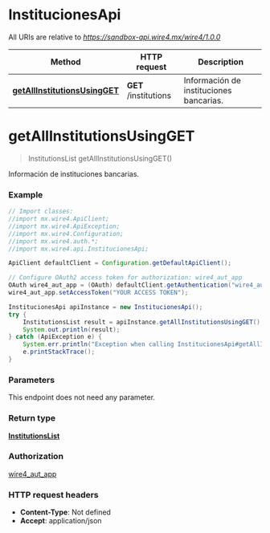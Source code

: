 # InstitucionesApi

All URIs are relative to *https://sandbox-api.wire4.mx/wire4/1.0.0*

Method | HTTP request | Description
------------- | ------------- | -------------
[**getAllInstitutionsUsingGET**](InstitucionesApi.md#getAllInstitutionsUsingGET) | **GET** /institutions | Información de instituciones bancarias.

<a name="getAllInstitutionsUsingGET"></a>
# **getAllInstitutionsUsingGET**
> InstitutionsList getAllInstitutionsUsingGET()

Información de instituciones bancarias.

### Example
```java
// Import classes:
//import mx.wire4.ApiClient;
//import mx.wire4.ApiException;
//import mx.wire4.Configuration;
//import mx.wire4.auth.*;
//import mx.wire4.api.InstitucionesApi;

ApiClient defaultClient = Configuration.getDefaultApiClient();

// Configure OAuth2 access token for authorization: wire4_aut_app
OAuth wire4_aut_app = (OAuth) defaultClient.getAuthentication("wire4_aut_app");
wire4_aut_app.setAccessToken("YOUR ACCESS TOKEN");

InstitucionesApi apiInstance = new InstitucionesApi();
try {
    InstitutionsList result = apiInstance.getAllInstitutionsUsingGET();
    System.out.println(result);
} catch (ApiException e) {
    System.err.println("Exception when calling InstitucionesApi#getAllInstitutionsUsingGET");
    e.printStackTrace();
}
```

### Parameters
This endpoint does not need any parameter.

### Return type

[**InstitutionsList**](InstitutionsList.md)

### Authorization

[wire4_aut_app](../README.md#wire4_aut_app)

### HTTP request headers

 - **Content-Type**: Not defined
 - **Accept**: application/json

